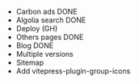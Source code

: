 - Carbon ads DONE
- Algolia search DONE
- Deploy (GH)
- Others pages DONE
- Blog DONE
- Multiple versions
- Sitemap
- Add vitepress-plugin-group-icons

